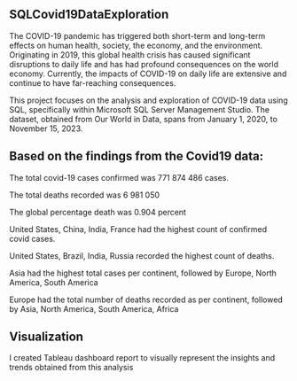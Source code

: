 ## SQLCovid19DataExploration
The COVID-19 pandemic has triggered both short-term and long-term effects on human health, society, the economy, and the environment. Originating in 2019, this global health crisis has caused significant disruptions to daily life and has had profound consequences on the world economy.
Currently, the impacts of COVID-19 on daily life are extensive and continue to have far-reaching consequences.

This project focuses on the analysis and exploration of COVID-19 data using SQL, specifically within Microsoft SQL Server Management Studio. The dataset, obtained from Our World in Data, spans from January 1, 2020, to November 15, 2023.

## Based on the findings from the Covid19 data:

The total covid-19 cases confirmed was 771 874 486 cases.

The total deaths recorded was 6 981 050

The global percentage death was 0.904 percent 

United States, China, India, France had the highest count of confirmed covid cases.

United States, Brazil, India, Russia  recorded the highest count of deaths.

Asia had the highest total cases per continent, followed by Europe, North America, South America

Europe had the total number of deaths recorded as per continent, followed by Asia, North America, South America, Africa

## Visualization
I created Tableau dashboard report to visually represent the insights and trends obtained from this analysis
